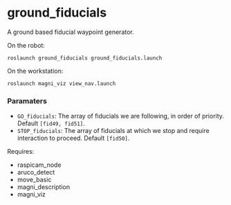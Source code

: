 # ground_fiducials

A ground based fiducial waypoint generator.

On the robot:

    roslaunch ground_fiducials ground_fiducials.launch

On the workstation:

    roslaunch magni_viz view_nav.launch
    
### Paramaters

* `GO_fiducials`: The array of fiducials we are following, in order of priority. Default `[fid49, fid51]`.
* `STOP_fiducials`: The array of fiducials at which we stop and require interaction to proceed. Default `[fid50]`.

Requires:

- raspicam_node
- aruco_detect
- move_basic
- magni_description
- magni_viz
